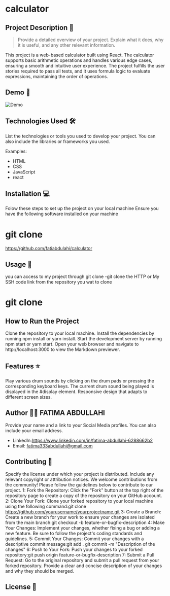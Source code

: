 # calculator

## Project Description 📝

> Provide a detailed overview of your project. Explain what it does, why it is useful, and any other relevant information.

This project is a web-based calculator built using React. The calculator supports basic arithmetic operations and handles various edge cases, ensuring a smooth and intuitive user experience. The project fulfills the user stories required to pass all tests, and it uses formula logic to evaluate expressions, maintaining the order of operations.

## Demo 📸



![Demo](demo.png)


## Technologies Used 🛠️

List the technologies or tools you used to develop your project. You can also include the libraries or frameworks you used.

Examples:

- HTML
- CSS
- JavaScript
- react



## Installation 💻

Folow these steps to set up the project on your local machine Ensure you have the following software installed on your machine

# git clone 

https://github.com/fatiabdulahi/calculator

## Usage 🎯

you can access to my project through git clone -git clone the HTTP or My SSH code link from the repository you wat to clone

# git clone

## How to Run the Project

Clone the repository to your local machine.
Install the dependencies by running npm install or yarn install.
Start the development server by running npm start or yarn start.
Open your web browser and navigate to http://localhost:3000 to view the Markdown previewer.


## Features ⭐
Play various drum sounds by clicking on the drum pads or pressing the corresponding keyboard keys.
The current drum sound being played is displayed in the #display element.
Responsive design that adapts to different screen sizes.


## Author 👩‍💻 FATIMA ABDULLAHI

Provide your name and a link to your Social Media profiles. You can also include your email address.


- LinkedIn:https://www.linkedin.com/in/fatima-abdullahi-6288662b2
- Email: fatima333abdullahi@gmail.com

## Contributing 🤝

Specify the license under which your project is distributed. Include any relevant copyright or attribution notices.
We welcome contributions from the community! Please follow the guidelines below to contribute to our project.
1: Fork the Repository: Click the "Fork" button at the top right of the repository page to create a copy of the repository on your GitHub account.
2: Clone Your Fork: Clone your forked repository to your local machine using the following command:git clone https://github.com/yourusername/yourprojectname.git
3: Create a Branch: Create a new branch for your work to ensure your changes are isolated from the main branch:git checkout -b feature-or-bugfix-description
4: Make Your Changes: Implement your changes, whether fixing a bug or adding a new feature. Be sure to follow the project's coding standards and guidelines.
5: Commit Your Changes: Commit your changes with a descriptive commit message:git add . git commit -m "Description of the changes"
6: Push to Your Fork: Push your changes to your forked repository:git push origin feature-or-bugfix-description
7: Submit a Pull Request: Go to the original repository and submit a pull request from your forked repository. Provide a clear and concise description of your changes and why they should be merged.

## License 📜
